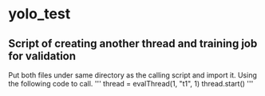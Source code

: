 # yolo_test

## Script of creating another thread and training job for validation

Put both files under same directory as the calling script and import it. 
Using the following code to call.
'''
thread = evalThread(1, "t1", 1)
thread.start()
'''
